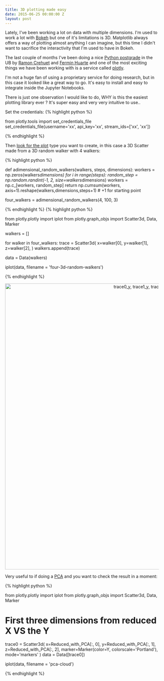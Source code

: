 ```yaml
---
title: 3D plotting made easy
date: 2015-06-25 00:00:00 Z
layout: post
---
```


Lately, I've been working a lot on data with multiple dimensions. I'm used to work a lot with [Bokeh](bokeh.pydata.org/en/latest/) but one of it's limitations is 3D. Matplotlib always offers a way of plotting almost anything I can imagine, but this time I didn't want to sacrifice the interactivity that I'm used to have in Bokeh.

The last couple of months I've been doing a nice [Python postgrade](http://www.ub.edu/quimica/extensio_u/python_cientifics.html) in the UB by [Ramon Crehuet](https://ramoncrehuet.wordpress.com/) and [Fermin Huarte](https://webgrec.ub.edu/webpages/personal/ang/000325_fermin.huarte.ub.edu.html) and one of the most exciting things we have been working with is a service called [plotly](https://plot.ly/).

I'm not a huge fan of using a proprietary service for doing research, but in this case it looked like a great way to go. It's easy to install and easy to integrate inside the Jupyter Notebooks.

There is just one observation I would like to do, WHY is this the easiest plotting library ever ? It's super easy and very very intuitive to use..

Set the credentials:
{% highlight python %}

from plotly.tools import set_credentials_file
set_credentials_file(username='xx', api_key='xx', stream_ids=['xx', 'xx'])

{% endhighlight %}

Then [look for the plot](https://plot.ly/python/reference/) type you want to create, in this case a 3D Scatter made from a 3D random walker with 4 walkers:

{% highlight python %}

def adimensional_random_walkers(walkers, steps, dimensions):
    workers = np.zeros(walkers*dimensions)
    for i in range(steps):
        random_step = np.random.randint(-1, 2, size=walkers*dimensions)
        workers = np.c_[workers, random_step]
    return np.cumsum(workers, axis=1).reshape(walkers,dimensions,steps+1) # +1 for starting point

four_walkers = adimensional_random_walkers(4, 100, 3)

{% endhighlight %}
{% highlight python %}

from plotly.plotly import iplot
from plotly.graph_objs import Scatter3d, Data, Marker

walkers = []

for walker in four_walkers:
    trace = Scatter3d(
        x=walker[0],
        y=walker[1],
        z=walker[2],
    )
    walkers.append(trace)

data = Data(walkers)

iplot(data, filename = 'four-3d-random-walkers')

{% endhighlight %}

<div>
    <a href="https://plot.ly/~merqurio/91/" target="_blank" title="trace0_y, trace1_y, trace2_y, trace3_y" style="display: block; text-align: center;"><img src="https://plot.ly/~merqurio/91.png" alt="trace0_y, trace1_y, trace2_y, trace3_y" style="max-width: 100%;width: 936px;"  width="936" onerror="this.onerror=null;this.src='https://plot.ly/404.png';" /></a>
    <script data-plotly="merqurio:91" src="https://plot.ly/embed.js" async></script>
</div>


Very useful to if doing a [PCA](https://en.wikipedia.org/wiki/Principal_component_analysis) and you want to check the result in a moment:

{% highlight python %}

from plotly.plotly import iplot
from plotly.graph_objs import Scatter3d, Data, Marker

# First three dimensions from reduced X VS the Y
trace0 = Scatter3d(
    x=Reduced_with_PCA[:, 0],
    y=Reduced_with_PCA[:, 1],
    z=Reduced_with_PCA[:, 2],
    marker=Marker(color=Y, colorscale='Portland'),
    mode='markers'
)
data = Data([trace0])

iplot(data, filename = 'pca-cloud')

{% endhighlight %}

<div>
    <a href="https://plot.ly/~merqurio/85/" target="_blank" title="" style="display: block; text-align: center;">
        <img src="https://plot.ly/~merqurio/85.png" alt="" style="max-width: 100%;"  onerror="this.onerror=null;this.src='https://plot.ly/404.png';" /></a>
    <script data-plotly="merqurio:85" src="https://plot.ly/embed.js" async></script>
</div>
